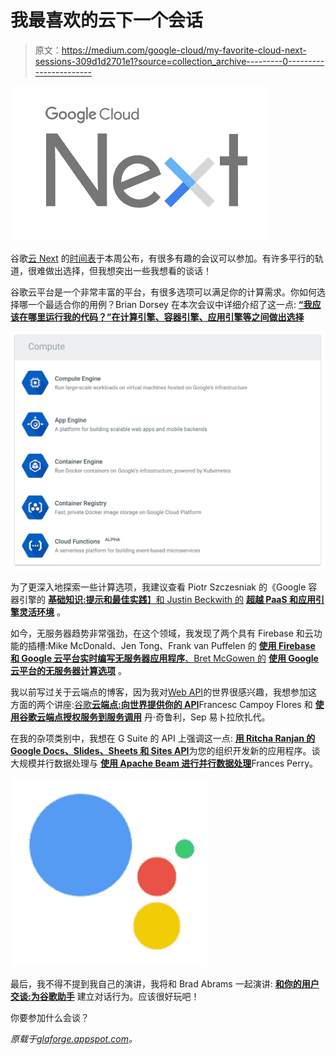 # 我最喜欢的云下一个会话

> 原文：<https://medium.com/google-cloud/my-favorite-cloud-next-sessions-309d1d2701e1?source=collection_archive---------0----------------------->

![](img/1cad27b7fe6337ecc14c0f14d1969604.png)

谷歌[云 Next](https://cloudnext.withgoogle.com/) 的[时间表](https://cloudnext.withgoogle.com/schedule)于本周公布，有很多有趣的会议可以参加。有许多平行的轨道，很难做出选择，但我想突出一些我想看的谈话！

谷歌云平台是一个非常丰富的平台，有很多选项可以满足你的计算需求。你如何选择哪一个最适合你的用例？Brian Dorsey 在本次会议中详细介绍了这一点: [**“我应该在哪里运行我的代码？”在计算引擎、容器引擎、应用引擎等之间做出选择**](https://cloudnext.withgoogle.com/schedule#target=where-should-i-run-my-code-deciding-between-compute-engine-container-engine-app-engine-and-more-91e716a3-813e-43c9-a513-27d3365a449b)

![](img/3c4a3b4cf546e5696d66c2c7b11a6470.png)

为了更深入地探索一些计算选项，我建议查看 Piotr Szczesniak 的《Google 容器引擎的 [**基础知识:提示和最佳实践**】和 Justin Beckwith 的](https://cloudnext.withgoogle.com/schedule#target=abcs-of-google-container-engine-tips-and-best-practices-03ed20df-b6c9-4e0a-911f-b33017f53477) [**超越 PaaS 和应用引擎灵活环境**](https://cloudnext.withgoogle.com/schedule#target=go-beyond-paas-with-app-engine-flexible-environment-89abaf38-fce4-451c-b0e3-7726013300df) 。

如今，无服务器趋势非常强劲，在这个领域，我发现了两个具有 Firebase 和云功能的插槽:Mike McDonald、Jen Tong、Frank van Puffelen 的 [**使用 Firebase 和 Google 云平台实时编写无服务器应用程序**、Bret McGowen 的](https://cloudnext.withgoogle.com/schedule#target=live-coding-a-serverless-app-with-firebase-and-google-cloud-platform-d9026f62-4bfe-4087-b2d8-ffacd52222a2) [**使用 Google 云平台的无服务器计算选项**](https://cloudnext.withgoogle.com/schedule#target=serverless-computing-options-with-google-cloud-platform-1beab0c1-740e-4ee5-82f7-2fc020cdb295) 。

我以前写过关于云端点的博客，因为我对[Web API](http://glaforge.appspot.com/category/Web%20APIs)的世界很感兴趣，我想参加这方面的两个讲座:[谷歌**云端点:向世界提供你的 API**](https://cloudnext.withgoogle.com/schedule#target=google-cloud-endpoints-serving-your-api-to-the-world-8eaeb271-f0ea-4638-af94-16c0b2b80bf6)Francesc Campoy Flores 和 [**使用谷歌云端点授权服务到服务调用**](https://cloudnext.withgoogle.com/schedule#target=authorizing-service-to-service-calls-with-google-cloud-endpoints-24f2852c-e586-4fe9-8eb6-0e13e8585800) 丹·奇鲁利，Sep 易卜拉欣扎代。

在我的杂项类别中，我想在 G Suite 的 API 上强调这一点: [**用 Ritcha Ranjan 的 Google Docs、Slides、Sheets 和 Sites API**](https://cloudnext.withgoogle.com/schedule#target=developing-new-apps-built-for-your-organization-with-google-docs-slides-sheets-and-sites-apis-bc17ab71-ce12-4057-bcc6-7fe536f67490)为您的组织开发新的应用程序。谈大规模并行数据处理与 [**使用 Apache Beam 进行并行数据处理**](https://cloudnext.withgoogle.com/schedule#target=using-apache-beam-for-parallel-data-processing-a7a06ee0-7b93-4559-82e0-1a8dfd515771)Frances Perry。

![](img/a75f19ab4346f59d57ef9032ac7f9ace.png)

最后，我不得不提到我自己的演讲，我将和 Brad Abrams 一起演讲: [**和你的用户交谈:为谷歌助手**](https://cloudnext.withgoogle.com/schedule#target=talking-to-your-users-build-conversational-actions-for-google-assistant-5a780cf1-4cc2-4ce4-824d-4ff7b7c7a14c) 建立对话行为。应该很好玩吧！

你要参加什么会谈？

*原载于*[*glaforge.appspot.com*](http://glaforge.appspot.com/article/my-favorite-cloud-next-sessions)*。*